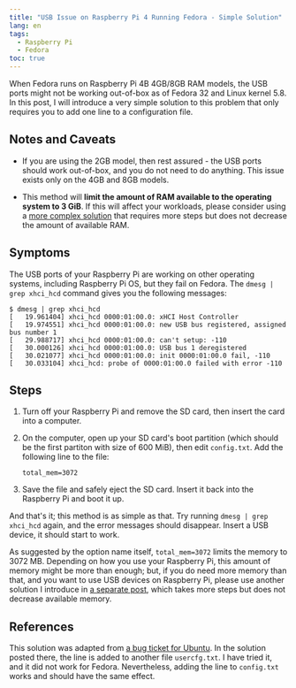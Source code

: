 ```yaml
---
title: "USB Issue on Raspberry Pi 4 Running Fedora - Simple Solution"
lang: en
tags:
  - Raspberry Pi
  - Fedora
toc: true
---
```


When Fedora runs on Raspberry Pi 4B 4GB/8GB RAM models, the USB ports might not
be working out-of-box as of Fedora 32 and Linux kernel 5.8. In this post, I
will introduce a very simple solution to this problem that only requires you to
add one line to a configuration file.

## Notes and Caveats

- If you are using the 2GB model, then rest assured - the USB ports should work
  out-of-box, and you do not need to do anything. This issue exists only on the
  4GB and 8GB models.

- This method will **limit the amount of RAM available to the operating system
  to 3 GiB**. If this will affect your workloads, please consider using a [more
  complex solution](/2020/09/21/raspi4-fedora-usb-complex.html) that requires
  more steps but does not decrease the amount of available RAM.

## Symptoms

The USB ports of your Raspberry Pi are working on other operating systems,
including Raspberry Pi OS, but they fail on Fedora. The `dmesg | grep xhci_hcd`
command gives you the following messages:

```console
$ dmesg | grep xhci_hcd
[   19.961404] xhci_hcd 0000:01:00.0: xHCI Host Controller
[   19.974551] xhci_hcd 0000:01:00.0: new USB bus registered, assigned bus number 1
[   29.988717] xhci_hcd 0000:01:00.0: can't setup: -110
[   30.000126] xhci_hcd 0000:01:00.0: USB bus 1 deregistered
[   30.021077] xhci_hcd 0000:01:00.0: init 0000:01:00.0 fail, -110
[   30.033104] xhci_hcd: probe of 0000:01:00.0 failed with error -110
```

## Steps

1. Turn off your Raspberry Pi and remove the SD card, then insert the card into
   a computer.

2. On the computer, open up your SD card's boot partition (which should be the
   first partiton with size of 600 MiB), then edit `config.txt`. Add the
   following line to the file:

   ```
   total_mem=3072
   ```

3. Save the file and safely eject the SD card. Insert it back into the
   Raspberry Pi and boot it up.

And that's it; this method is as simple as that. Try running `dmesg | grep
xhci_hcd` again, and the error messages should disappear. Insert a USB device,
it should start to work.

As suggested by the option name itself, `total_mem=3072` limits the memory to
3072 MB. Depending on how you use your Raspberry Pi, this amount of memory
might be more than enough; but, if you do need more memory than that, and you
want to use USB devices on Raspberry Pi, please use another solution I
introduce in [a separate post](/2020/09/21/raspi4-fedora-usb-complex.html),
which takes more steps but does not decrease available memory.

## References

This solution was adapted from [a bug ticket for
Ubuntu](https://bugs.launchpad.net/ubuntu/+source/linux-raspi2/+bug/1848790).
In the solution posted there, the line is added to another file `usercfg.txt`.
I have tried it, and it did not work for Fedora. Nevertheless, adding the line
to `config.txt` works and should have the same effect.
